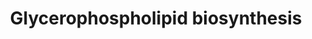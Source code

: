 ---
annotations:
- type: Pathway Ontology
  value: glycerophospholipid metabolic pathway
authors:
- ReactomeTeam
- Anwesha
- Mkutmon
description: Glycerophospholipids are important structural and functional components
  of biological membranes and constituents of serum lipoproteins and the pulmonary
  surfactant.  In addition, glycerophospholipids act as precursors of lipid mediators
  such as platelet-activating factor and eicosanoids.  Cellular membranes contains
  a distinct composition of various glycerophospholipids such as phosphatidic acid
  (PA), phosphatidylcholine (PC), phosphatidylethanolamine (PE), phosphatidylserine
  (PS), phosphatidylglycerol (PG), phosphatidylinositol (PI), cardiolipin (CL), lysophosphatidic
  acid (LPA) and lysobisphosphatidic acid (also known as bis(monoacylglycerol) hydrogen
  phosphate - BMP).<br><br>Glycerophospholipids are first formed by the <i>de novo</i>
  (Kennedy) pathway using fatty acids activated as acyl-CoA donors.  However, the
  acyl groups of glycerophospholipids are highly diverse and distributed in an asymmetric
  manner.  Saturated and monounsaturated fatty acids are usually esterified at the
  <i>sn-1</i> position, whereas polyunsaturated acyl groups are esterified at the
  <i>sn-2</i> position.  Subsequent acyl chain remodeling (Lands cycle) generates
  the diverse glycerophospholipid composition and asymmetry characteristic of cell
  membranes.<br><br>In the <i>de novo</i> pathway of glycerophospholipid biosynthesis,
  lysophosphatidic acid (LPA) is initially formed from glycerol 3-phosphate (G3P).  Next,
  LPA is converted to PA by a LPA acyltransferase (AGPAT, also known as LPAAT), then
  PA is metabolized into two types of glycerol derivatives.  The first is diacylglycerol
  (DAG) which is converted to triacylglycerol (TAG), PC, and PE.  Subsequently, PS
  is synthesized from PC or PE.  The second is cytidine diphosphate-diacylglycerol
  (CDP-DAG), which is processed into PI, PG, CL, and BMP.  Each glycerophospholipid
  is involved in acyl chain remodeling via cleavage by phospholipases followed by
  reacylation by an acyltransferase.<br><br>Most of the glycerophospholipids are synthesized
  at the endoplasmic reticulum (ER), however, some, most notably cardiolipin, and
  BMP are synthesized in the mitochondrial and endosomal membranes respectively.  Since
  the most of the glycerophospholipids are found in all membrane compartments, there
  must be extensive network of transport of glycerophospholipids from one membrane
  compartment to another via various mechanisms including diffusion through the cytosol,
  formation of transportation complexes, and diffusion via membrane contact sites
  (MCS) (Osman et al. 2011, Lebiedzinska et al. 2009, Lev 2010, Scherer & Schmitz
  2011, Orso et al. 2011, Hermansson et al. 2011, Vance & Vance 2008).  View original
  pathway at [http://www.reactome.org/PathwayBrowser/#DIAGRAM=1483206 Reactome].
last-edited: 2021-01-25
organisms:
- Homo sapiens
redirect_from:
- /index.php/Pathway:WP2740
- /instance/WP2740
schema-jsonld:
- '@context': https://schema.org/
  '@id': https://wikipathways.github.io/pathways/WP2740.html
  '@type': Dataset
  creator:
    '@type': Organization
    name: WikiPathways
  description: Glycerophospholipids are important structural and functional components
    of biological membranes and constituents of serum lipoproteins and the pulmonary
    surfactant.  In addition, glycerophospholipids act as precursors of lipid mediators
    such as platelet-activating factor and eicosanoids.  Cellular membranes contains
    a distinct composition of various glycerophospholipids such as phosphatidic acid
    (PA), phosphatidylcholine (PC), phosphatidylethanolamine (PE), phosphatidylserine
    (PS), phosphatidylglycerol (PG), phosphatidylinositol (PI), cardiolipin (CL),
    lysophosphatidic acid (LPA) and lysobisphosphatidic acid (also known as bis(monoacylglycerol)
    hydrogen phosphate - BMP).<br><br>Glycerophospholipids are first formed by the
    <i>de novo</i> (Kennedy) pathway using fatty acids activated as acyl-CoA donors.  However,
    the acyl groups of glycerophospholipids are highly diverse and distributed in
    an asymmetric manner.  Saturated and monounsaturated fatty acids are usually esterified
    at the <i>sn-1</i> position, whereas polyunsaturated acyl groups are esterified
    at the <i>sn-2</i> position.  Subsequent acyl chain remodeling (Lands cycle) generates
    the diverse glycerophospholipid composition and asymmetry characteristic of cell
    membranes.<br><br>In the <i>de novo</i> pathway of glycerophospholipid biosynthesis,
    lysophosphatidic acid (LPA) is initially formed from glycerol 3-phosphate (G3P).  Next,
    LPA is converted to PA by a LPA acyltransferase (AGPAT, also known as LPAAT),
    then PA is metabolized into two types of glycerol derivatives.  The first is diacylglycerol
    (DAG) which is converted to triacylglycerol (TAG), PC, and PE.  Subsequently,
    PS is synthesized from PC or PE.  The second is cytidine diphosphate-diacylglycerol
    (CDP-DAG), which is processed into PI, PG, CL, and BMP.  Each glycerophospholipid
    is involved in acyl chain remodeling via cleavage by phospholipases followed by
    reacylation by an acyltransferase.<br><br>Most of the glycerophospholipids are
    synthesized at the endoplasmic reticulum (ER), however, some, most notably cardiolipin,
    and BMP are synthesized in the mitochondrial and endosomal membranes respectively.  Since
    the most of the glycerophospholipids are found in all membrane compartments, there
    must be extensive network of transport of glycerophospholipids from one membrane
    compartment to another via various mechanisms including diffusion through the
    cytosol, formation of transportation complexes, and diffusion via membrane contact
    sites (MCS) (Osman et al. 2011, Lebiedzinska et al. 2009, Lev 2010, Scherer &
    Schmitz 2011, Orso et al. 2011, Hermansson et al. 2011, Vance & Vance 2008).  View
    original pathway at [http://www.reactome.org/PathwayBrowser/#DIAGRAM=1483206 Reactome].
  keywords:
  - 'PLA2G4A '
  - ABHD3
  - OSBPL5,8,10
  - LCFA(-)
  - 'STARD10 '
  - CPNEs:PL
  - PLA2(1)
  - 'Ca2+ '
  - MYS-LPA
  - GPAEA
  - 'PLA2G10 '
  - PLA2(2)
  - 'PHOSPHO1 '
  - PLA2(16)
  - LPCAT
  - 'ALPI '
  - 2-acyl LPE
  - dimer
  - PI4P
  - MGLL dimer
  - 'PLA2G5 '
  - 'PITPNM3 '
  - AGPAT5
  - 'LIPI '
  - 'HRASLS2 '
  - 'DDHD2 '
  - 'AGPAT4 '
  - MIGA complexes
  - 'OSBPL8 '
  - ABHD4
  - CH3CHO
  - 'PMETAM '
  - NH3
  - PLA2(4)
  - 'HRASLS5 '
  - 'OSBPL10 '
  - 1-acyl LPG
  - 1-acyl LPS
  - 'PCYT2 '
  - DDHD1,2
  - 2-acyl LPI
  - LIPH, I
  - 'GPETAM '
  - 'LPCAT4 '
  - Ac-CoA
  - 'AGPAT5 '
  - DGAT2L6,L7P
  - 'SLC44A5 '
  - PLD6 dimer
  - CHK/ETNK
  - 'RARRES3 '
  - CDS2
  - 'LIPH '
  - 'DGAT2 '
  - 'PLD3 '
  - PNPLA2/3
  - ACHE:ACHEIs
  - CMP
  - PLA2G6
  - 'SLC44A3 '
  - 'GPD1 '
  - 'GPAM(1-828) '
  - 'ACHE '
  - 2-acyl LPG
  - CPNEs
  - 1AGPC
  - phosphate monoester
  - 'LPGAT1 '
  - 'Pyruvoyl '
  - 'donepezil '
  - CoA-SH
  - 'DAG '
  - PPi
  - STARD10:LPCAT1:PC
  - AGPAT
  - PLA2(5)
  - 'PL '
  - 'GPD1L '
  - PTDSS1
  - GPD2
  - CDIPT:Mg2+/Mn2+
  - 'PLA2G4D '
  - PI:PITPNB
  - PLA2G
  - CTP
  - 'PXLP-K278-ETNPPL '
  - 'AGPAT1 '
  - ADP
  - 2-MAG
  - TMEM86B
  - HRASLS
  - 'PLA2G16 '
  - 'HADHA '
  - 'SLC44A2 '
  - PC
  - ALPI:2Ca2+:Mg2+
  - PTPMT1
  - GPETA
  - PLA2G4A:Ca2+
  - Glycerol
  - PCTP
  - 'PITPNM2 '
  - CDP-DAG
  - 'MBOAT2 '
  - 1-MMG
  - PLA2G2A:Ca2+
  - 'PLA2G4B '
  - 2-acyl LPS
  - LysoPtdCho
  - CHK dimer
  - LPCAT1
  - NAD+
  - PLA2(12)
  - H2O
  - fatty aldehyde
  - 'CPNE7 '
  - 2-acyl LPA
  - 'PITPNB '
  - cardiolipin
  - GPD1/GPD1L homodimer
  - 'AGPAT9 '
  - acyl group
  - NADH
  - 'PISD(378-409) '
  - 'DDHD1 '
  - PG
  - ACP6
  - LPSAT
  - PHOSPHO1:Mg2+
  - PLA2(13)
  - 'CHPT1 '
  - PLD1/2
  - 'PLA2G2F '
  - fatty acid
  - 'DGAT2L6 '
  - 'CDS1 '
  - GPCho
  - H+
  - TAG
  - p-S284-STARD10
  - PCTP:PC
  - HADH octamer
  - ETA
  - 1-acyl LPC
  - 5'-monophosphate
  - 'PCYT1A '
  - PETA
  - acyl-CoA
  - AdoHcy
  - PLB1
  - 'MIGA1 '
  - CDP-ETA
  - 'MIGA2 '
  - PLA2(6)
  - Casein kinase II
  - AdoMet
  - 2-acyl LPC
  - 'HRASLS '
  - 'PC '
  - 'GPAT2 '
  - PLA2(9)
  - TAZ
  - PLA2R1(21-?)
  - 'MBOAT1 '
  - 'OSBPL5 '
  - 'AGK '
  - Ins
  - 'PNPLA2 '
  - 'HADHB '
  - STARD7:PC
  - NAPE
  - PLA2(8)
  - PA
  - 'PLA2G4E '
  - 'CPNE6 '
  - 'DGAT1 '
  - MAG,DAG
  - 'PLD1 '
  - Cholinesterase
  - 'PLA2G4C '
  - 'PLD2 '
  - PI
  - 'LPIN2 '
  - Cho
  - GPCPD1
  - 'PLA2G1B '
  - 'PLA2G6 '
  - 'PLA2G3 '
  - 'PCTP '
  - LPC(14:0)
  - 'PLD4 '
  - 'Mn2+ '
  - 1-acyl LPI
  - PEMT
  - PLA2G15
  - 'AGPAT6 '
  - PCYT1 dimer
  - PXLP-K278-ETNPPL
  - PLA2(14)
  - FAD
  - CEPT1:Mg2+/Mn2+
  - 'CSNK2B '
  - PISD:Pyruvoyl
  - L-Ser
  - STARD10
  - CDS1:Mg2+
  - lysoPC
  - 'PNPLA3 '
  - PE
  - 'PI '
  - 'PLA2G2E '
  - 'CEPT1 '
  - 'CHKA '
  - AGPAT6
  - CTL1-5
  - Pi
  - 'Zn2+ '
  - 'PLBD1 '
  - STARD7
  - RCOOH
  - 'AGPAT3 '
  - Alcohol
  - 'DGAT2L7P '
  - 'AGPAT2 '
  - CHPT1:Mg2+/Mn2+
  - 'PLA2G2D '
  - ATP
  - Ca2+
  - tetramer
  - DHAP
  - G3P
  - LPGAT
  - PLA1A
  - 'PLD6 '
  - LCLAT1
  - DGAT1/2
  - 1-acyl LPE
  - 'BCHE '
  - 'LPCAT1 '
  - PCho
  - 'SLC44A1 '
  - 'SLC44A4 '
  - 'LPCAT3 '
  - PGS1
  - PLA2G4C
  - PLA2(7)
  - MLCL
  - 'Mg2+ '
  - 'PLA2G2A '
  - DAG
  - AGK:Mg2+
  - PC:PITPNB
  - PMCHO, PMETAM
  - MAG
  - PITPNM1,2,3
  - CL
  - 'EPT1 '
  - 'CDIPT '
  - MFSD2A
  - PS
  - 'STARD7 '
  - 'PITPNM1 '
  - 'LPIN1 '
  - PGP
  - GNPAT
  - 'ETNK1 '
  - 'GPCHO '
  - 'MGLL '
  - 'PISD(1-377) '
  - PCYT2 dimer
  - PL
  - 1-acyl LPA
  - 'CSNK2A1 '
  - cytidine
  - CEPT1/EPT1
  - 'PMCHO '
  - 'CPNE3 '
  - Acyl-CoA
  - 'CSNK2A2 '
  - FADH2
  - DLCL
  - 'LCLAT1 '
  - PLA2(3)
  - PLA2(15)
  - acetate
  - CDP-Cho
  - 'LPCAT2 '
  - CHAT
  - LPIN
  - AcCho
  - PLA2(11)
  - 'CHKB '
  - PTDSS2
  - CO2
  - 'PA '
  - 'PCYT1B '
  - PLD1-4/6
  - AWAT2
  - 'ETNK2 '
  - LPA,PA
  - 'PLA2G4F '
  - 'MAG '
  - 'LPIN3 '
  - BMP
  - GO3P
  - PLA2(10)
  - 'PLA2G12A '
  - GPAM/GPAT2
  - 'CPNE1 '
  - 'PNPLA8 '
  - LPC (22:6)
  - LPEAT
  - GPCHO, GPETAM
  - Na+
  - MBOAT7
  - STARD10:PC
  - 'LPA '
  - CRLS1
  license: CC0
  name: Glycerophospholipid biosynthesis
seo: CreativeWork
title: Glycerophospholipid biosynthesis
wpid: WP2740
---